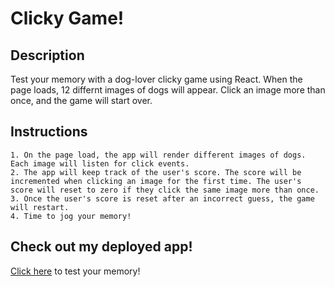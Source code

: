 # Clicky Game!

## Description

Test your memory with a dog-lover clicky game using React. When the page loads, 12 differnt images of dogs will appear. Click an image more than once, and the game will start over.

## Instructions

    1. On the page load, the app will render different images of dogs. Each image will listen for click events.
    2. The app will keep track of the user's score. The score will be incremented when clicking an image for the first time. The user's score will reset to zero if they click the same image more than once.
    3. Once the user's score is reset after an incorrect guess, the game will restart.
    4. Time to jog your memory!

## Check out my deployed app!

[Click here](https://rbartl2.github.io/clicky-game/) to test your memory!